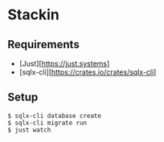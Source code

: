 # Stackin

## Requirements

- [Just][https://just.systems]
- [sqlx-cli][https://crates.io/crates/sqlx-cli]

## Setup

```console
$ sqlx-cli database create
$ sqlx-cli migrate run
$ just watch
```
